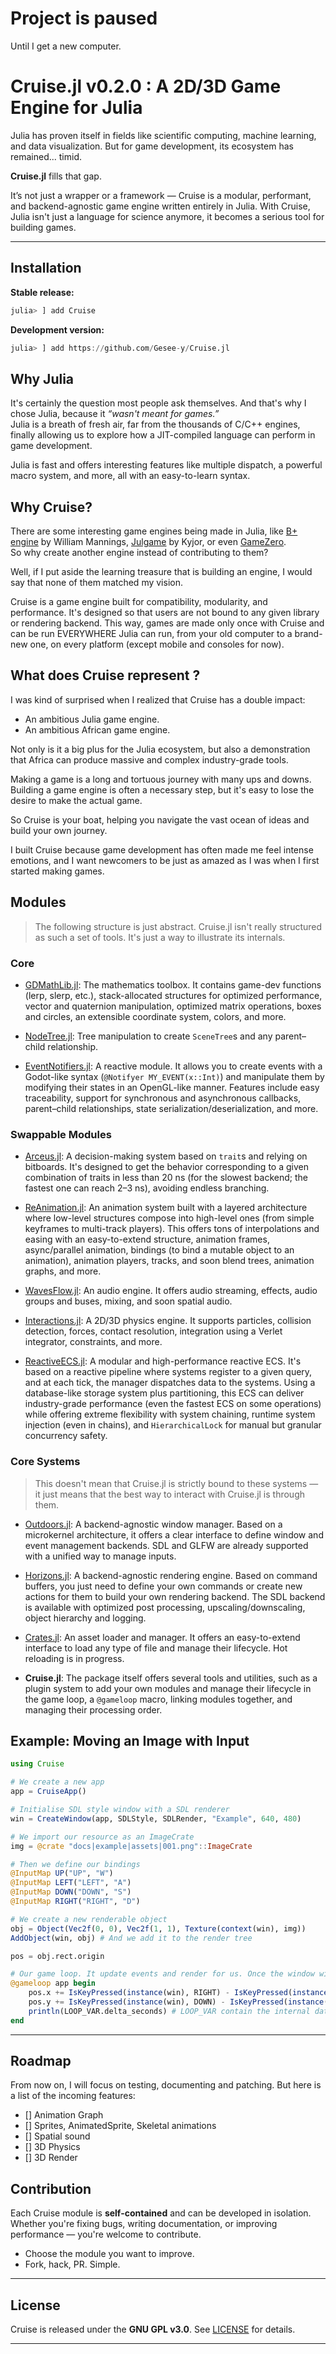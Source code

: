 # Project is paused
Until I get a new computer.

# Cruise.jl v0.2.0 : A 2D/3D Game Engine for Julia

Julia has proven itself in fields like scientific computing, machine learning, and data visualization. But for game development, its ecosystem has remained... timid.

**Cruise.jl** fills that gap.

It’s not just a wrapper or a framework — Cruise is a modular, performant, and backend-agnostic game engine written entirely in Julia. With Cruise, Julia isn't just a language for science anymore, it becomes a serious tool for building games.

---

## Installation

**Stable release:**

```julia
julia> ] add Cruise
````

**Development version:**

```julia
julia> ] add https://github.com/Gesee-y/Cruise.jl
```

## Why Julia

It's certainly the question most people ask themselves. And that's why I chose Julia, because it *“wasn't meant for games.”*  
Julia is a breath of fresh air, far from the thousands of C/C++ engines, finally allowing us to explore how a JIT-compiled language can perform in game development.  

Julia is fast and offers interesting features like multiple dispatch, a powerful macro system, and more, all with an easy-to-learn syntax.

## Why Cruise?

There are some interesting game engines being made in Julia, like [B+ engine]() by William Mannings, [Julgame]() by Kyjor, or even [GameZero]().  
So why create another engine instead of contributing to them?

Well, if I put aside the learning treasure that is building an engine, I would say that none of them matched my vision.

Cruise is a game engine built for compatibility, modularity, and performance. It's designed so that users are not bound to any given library or rendering backend. This way, games are made only once with Cruise and can be run EVERYWHERE Julia can run, from your old computer to a brand-new one, on every platform (except mobile and consoles for now).

## What does Cruise represent ?

I was kind of surprised when I realized that Cruise has a double impact:

- An ambitious Julia game engine.  
- An ambitious African game engine.  

Not only is it a big plus for the Julia ecosystem, but also a demonstration that Africa can produce massive and complex industry-grade tools.

Making a game is a long and tortuous journey with many ups and downs. Building a game engine is often a necessary step, but it's easy to lose the desire to make the actual game.  

So Cruise is your boat, helping you navigate the vast ocean of ideas and build your own journey.  

I built Cruise because game development has often made me feel intense emotions, and I want newcomers to be just as amazed as I was when I first started making games.

## Modules

> The following structure is just abstract. Cruise.jl isn't really structured as such a set of tools. It's just a way to illustrate its internals.

### Core

- [GDMathLib.jl](https://github.com/Gesee-y/GDMathLib.jl): The mathematics toolbox. It contains game-dev functions (lerp, slerp, etc.), stack-allocated structures for optimized performance, vector and quaternion manipulation, optimized matrix operations, boxes and circles, an extensible coordinate system, colors, and more.

- [NodeTree.jl](https://github.com/Gesee-y/NodeTree.jl): Tree manipulation to create `SceneTree`s and any parent–child relationship.

- [EventNotifiers.jl](https://github.com/Gesee-y/EventNotifiers.jl): A reactive module. It allows you to create events with a Godot-like syntax (`@Notifyer MY_EVENT(x::Int)`) and manipulate them by modifying their states in an OpenGL-like manner. Features include easy traceability, support for synchronous and asynchronous callbacks, parent–child relationships, state serialization/deserialization, and more.

### Swappable Modules

- [Arceus.jl](https://github.com/Gesee-y/Arceus.jl): A decision-making system based on `trait`s and relying on bitboards. It's designed to get the behavior corresponding to a given combination of traits in less than 20 ns (for the slowest backend; the fastest one can reach 2–3 ns), avoiding endless branching.

- [ReAnimation.jl](https://github.com/Gesee-y/ReAnimation.jl): An animation system built with a layered architecture where low-level structures compose into high-level ones (from simple keyframes to multi-track players). This offers tons of interpolations and easing with an easy-to-extend structure, animation frames, async/parallel animation, bindings (to bind a mutable object to an animation), animation players, tracks, and soon blend trees, animation graphs, and more.

- [WavesFlow.jl](https://github.com/Gesee-y/WavesFlow.jl): An audio engine. It offers audio streaming, effects, audio groups and buses, mixing, and soon spatial audio.

- [Interactions.jl](https://github.com/Gesee-y/Interactions.jl): A 2D/3D physics engine. It supports particles, collision detection, forces, contact resolution, integration using a Verlet integrator, constraints, and more.

- [ReactiveECS.jl](https://github.com/Gesee-y/ReactiveECS.jl): A modular and high-performance reactive ECS. It's based on a reactive pipeline where systems register to a given query, and at each tick, the manager dispatches data to the systems. Using a database-like storage system plus partitioning, this ECS can deliver industry-grade performance (even the fastest ECS on some operations) while offering extreme flexibility with system chaining, runtime system injection (even in chains), and `HierarchicalLock` for manual but granular concurrency safety.

### Core Systems

> This doesn't mean that Cruise.jl is strictly bound to these systems — it just means that the best way to interact with Cruise.jl is through them.

- [Outdoors.jl](https://github.com/Gesee-y/Outdoors.jl): A backend-agnostic window manager. Based on a microkernel architecture, it offers a clear interface to define window and event management backends. SDL and GLFW are already supported with a unified way to manage inputs.

- [Horizons.jl](https://github.com/Gesee-y/Horizons.jl): A backend-agnostic rendering engine. Based on command buffers, you just need to define your own commands or create new actions for them to build your own rendering backend. The SDL backend is available with optimized post processing,  upscaling/downscaling, object hierarchy and logging.

- [Crates.jl](https://github.com/Gesee-y/Crates.jl): An asset loader and manager. It offers an easy-to-extend interface to load any type of file and manage their lifecycle. Hot reloading is in progress.

- **Cruise.jl**: The package itself offers several tools and utilities, such as a plugin system to add your own modules and manage their lifecycle in the game loop, a `@gameloop` macro, linking modules together, and managing their processing order.

## Example: Moving an Image with Input

```julia
using Cruise

# We create a new app
app = CruiseApp()

# Initialise SDL style window with a SDL renderer
win = CreateWindow(app, SDLStyle, SDLRender, "Example", 640, 480)

# We import our resource as an ImageCrate
img = @crate "docs|example|assets|001.png"::ImageCrate

# Then we define our bindings
@InputMap UP("UP", "W")
@InputMap LEFT("LEFT", "A")
@InputMap DOWN("DOWN", "S")
@InputMap RIGHT("RIGHT", "D")

# We create a new renderable object
obj = Object(Vec2f(0, 0), Vec2f(1, 1), Texture(context(win), img))
AddObject(win, obj) # And we add it to the render tree

pos = obj.rect.origin

# Our game loop. It update events and render for us. Once the window will be closed, it will stop.
@gameloop app begin
    pos.x += IsKeyPressed(instance(win), RIGHT) - IsKeyPressed(instance(win), LEFT)
    pos.y += IsKeyPressed(instance(win), DOWN) - IsKeyPressed(instance(win), UP)
    println(LOOP_VAR.delta_seconds) # LOOP_VAR contain the internal data of our loop
end
```

---

## Roadmap

From now on, I will focus on testing, documenting and patching. But here is a list of the incoming features:

- [] Animation Graph
- [] Sprites, AnimatedSprite, Skeletal animations
- [] Spatial sound
- [] 3D Physics
- [] 3D Render

## Contribution

Each Cruise module is **self-contained** and can be developed in isolation. Whether you're fixing bugs, writing documentation, or improving performance — you're welcome to contribute.

* Choose the module you want to improve.
* Fork, hack, PR. Simple.

---

## License

Cruise is released under the **GNU GPL v3.0**.
See [LICENSE](https://github.com/Gesee-y/Cruise.jl/blob/main/LICENSE) for details.

---
